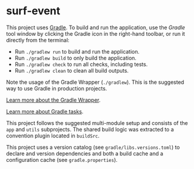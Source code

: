 # surf-event

This project uses [Gradle](https://gradle.org/).
To build and run the application, use the *Gradle* tool window by clicking the Gradle icon in the
right-hand toolbar,
or run it directly from the terminal:

* Run `./gradlew run` to build and run the application.
* Run `./gradlew build` to only build the application.
* Run `./gradlew check` to run all checks, including tests.
* Run `./gradlew clean` to clean all build outputs.

Note the usage of the Gradle Wrapper (`./gradlew`).
This is the suggested way to use Gradle in production projects.

[Learn more about the Gradle Wrapper](https://docs.gradle.org/current/userguide/gradle_wrapper.html).

[Learn more about Gradle tasks](https://docs.gradle.org/current/userguide/command_line_interface.html#common_tasks).

This project follows the suggested multi-module setup and consists of the `app` and `utils`
subprojects.
The shared build logic was extracted to a convention plugin located in `buildSrc`.

This project uses a version catalog (see `gradle/libs.versions.toml`) to declare and version
dependencies
and both a build cache and a configuration cache (see `gradle.properties`).